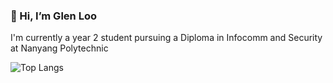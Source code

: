 ### 👋 Hi, I’m Glen Loo

I'm currently a year 2 student pursuing a Diploma in Infocomm and Security at Nanyang Polytechnic

![Top Langs](https://github-readme-stats.vercel.app/api/top-langs/?username=Diablo2912&layout=compact)
